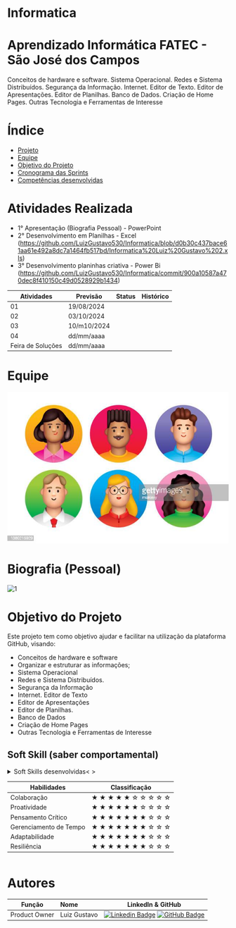 # Informatica

# Aprendizado Informática FATEC - São José dos Campos 


Conceitos de hardware e software. Sistema Operacional. Redes e Sistema Distribuídos. Segurança da Informação. Internet. Editor de Texto. Editor de Apresentações. Editor de Planilhas. Banco de Dados. Criação de Home Pages. Outras Tecnologia e Ferramentas de Interesse
 


# Índice

* [Projeto](#projeto-template)
* [Equipe](#equipe)
* [Objetivo do Projeto](#objetivo-do-projeto)
* [Cronograma das Sprints](#Cronograma-das-Sprints)
* [Competências desenvolvidas](#competências-desenvolvidas)

# Atividades Realizada 

* 1° Apresentação (Biografia Pessoal) - PowerPoint
* 2° Desenvolvimento em Planilhas - Excel (https://github.com/LuizGustavo530/Informatica/blob/d0b30c437bace61aa61e492a8dc7a1464fb517bd/Informatica%20Luiz%20Gustavo%202.xls)
* 3° Desenvolvimento planinhas criativa - Power Bi (https://github.com/LuizGustavo530/Informatica/commit/900a10587a470dec8f410150c49d0528929b1434)



Atividades | Previsão | Status| Histórico|
|------|--------|------|--------|
|01 | 19/08/2024 | 
|02|  03/10/2024| 
|03| 10/m10/2024 | 
|04| dd/mm/aaaa |
|Feira de Soluções|dd/mm/aaaa 



# Equipe
![Equipe](https://github.com/AndreLuizRibeiro/Template/blob/main/.img/gettyimages-1380215929-612x612.jpg?raw=true)

# Biografia (Pessoal)
![1](https://github.com/user-attachments/assets/4cd09ef0-e66d-4c85-86fc-45ac92407cac)


# Objetivo do Projeto
Este projeto tem como objetivo ajudar e facilitar na utilização da plataforma GitHub, visando:

* Conceitos de hardware e software
* Organizar e estruturar as informações;
* Sistema Operacional
* Redes e Sistema Distribuídos. 
* Segurança da Informação
* Internet. Editor de Texto 
*  Editor de Apresentações
* Editor de Planilhas.
* Banco de Dados
* Criação de Home Pages
* Outras Tecnologia e Ferramentas de Interesse


## Soft Skill (saber comportamental)
<details>
<summary>Soft Skills desenvolvidas<  >

| Habilidades | Classificação |
| ---------------------- | ------------- |
| Colaboração | ★ ★ ★ ★ ★ ☆ ☆ ☆ ☆ ☆ |
| Proatividade| ★ ★ ★ ★ ★ ★ ☆ ☆ ☆ ☆ |
| Pensamento Crítico | ★ ★ ★ ★ ★ ★ ★ ☆ ☆ ☆ |
| Gerenciamento de Tempo | ★ ★ ★ ★ ★ ★ ★ ☆ ☆ ☆ |
| Adaptabilidade | ★ ★ ★ ★ ★ ★ ★ ☆ ☆ ☆ |
| Resiliência | ★ ★ ★ ★ ★ ★ ★ ☆ ☆ ☆ |

</details>

# Autores
|    Função     | Nome                                  |                                                                                                                                                      LinkedIn & GitHub                                                                                                                                                      |
| :-----------: | :------------------------------------ | :-------------------------------------------------------------------------------------------------------------------------------------------------------------------------------------------------------------------------------------------------------------------------------------------------------------------------: |
| Product Owner |  Luiz Gustavo     |     [![Linkedin Badge](https://img.shields.io/badge/Linkedin-blue?style=flat-square&logo=Linkedin&logoColor=white)](https://www.linkedin.com/in/joaomarcosoliveiraa) [![GitHub Badge](https://img.shields.io/badge/GitHub-111217?style=flat-square&logo=github&logoColor=white)](https://github.com/JoaoM-py)              |




